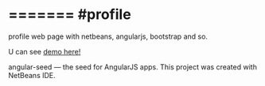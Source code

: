 =======
#profile
=======

profile web page with netbeans, angularjs, bootstrap and so.

U can see [demo here!](https://www.schmaedech.com "Schmaedech's Homepage")


angular-seed — the seed for AngularJS apps. This project was created with NetBeans IDE.


 